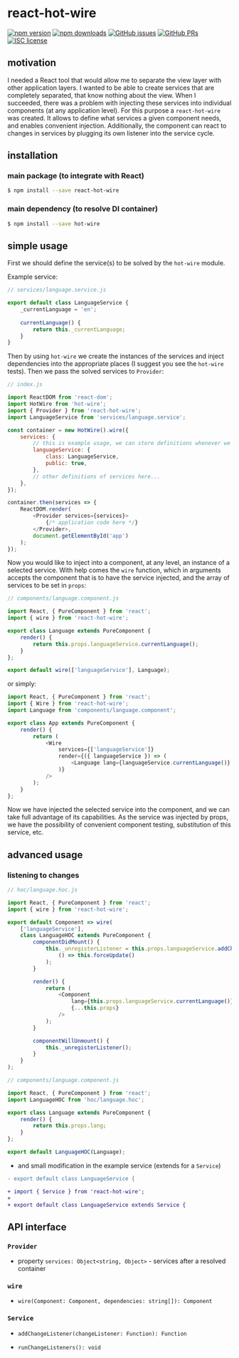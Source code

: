 # react-hot-wire

[![npm version](https://img.shields.io/npm/v/react-hot-wire.svg)](https://www.npmjs.com/package/react-hot-wire)
[![npm downloads](https://img.shields.io/npm/dm/react-hot-wire.svg)](https://www.npmjs.com/package/react-hot-wire)
[![GitHub issues](https://img.shields.io/github/issues/rootsher/react-hot-wire.svg)](https://github.com/rootsher/react-hot-wire/issues)
[![GitHub PRs](https://img.shields.io/github/issues-pr/rootsher/react-async-action.svg)](https://github.com/rootsher/react-hot-wire/pulls)
[![ISC license](https://img.shields.io/npm/l/react-hot-wire.svg)](https://opensource.org/licenses/ISC)

## motivation

I needed a React tool that would allow me to separate the view layer with other application layers. I wanted to be able to create services that are completely separated, that know nothing about the view. When I succeeded, there was a problem with injecting these services into individual components (at any application level). For this purpose a `react-hot-wire` was created. It allows to define what services a given component needs, and enables convenient injection. Additionally, the component can react to changes in services by plugging its own listener into the service cycle.

## installation

### main package (to integrate with React)

```bash
$ npm install --save react-hot-wire
```

### main dependency (to resolve DI container)

```bash
$ npm install --save hot-wire
```

## simple usage

First we should define the service(s) to be solved by the `hot-wire` module.

Example service:

```js
// services/language.service.js

export default class LanguageService {
    _currentLanguage = 'en';
    
    currentLanguage() {
        return this._currentLanguage;
    }
}
```

Then by using `hot-wire` we create the instances of the services and inject dependencies into the appropriate places (I suggest you see the `hot-wire` tests). Then we pass the solved services to `Provider`:

```js
// index.js

import ReactDOM from 'react-dom';
import HotWire from 'hot-wire';
import { Provider } from 'react-hot-wire';
import LanguageService from 'services/language.service';

const container = new HotWire().wire({
    services: {
    	// this is example usage, we can store definitions whenever we want
        languageService: {
            class: LanguageService,
            public: true,
        },
        // other definitions of services here...
    },
});

container.then(services => {
    ReactDOM.render(
        <Provider services={services}>
            {/* application code here */}
        </Provider>,
        document.getElementById('app')
    );
});
```

Now you would like to inject into a component, at any level, an instance of a selected service. With help comes the `wire` function, which in arguments accepts the component that is to have the service injected, and the array of services to be set in `props`:

```js
// components/language.component.js

import React, { PureComponent } from 'react';
import { wire } from 'react-hot-wire';

export class Language extends PureComponent {
    render() {
        return this.props.languageService.currentLanguage();
    }
};

export default wire(['languageService'], Language);
```

or simply:

```js
import React, { PureComponent } from 'react';
import { Wire } from 'react-hot-wire';
import Language from 'components/language.component';

export class App extends PureComponent {
    render() {
        return (
            <Wire
                services={['languageService']}
                render={({ languageService }) => (
                    <Language lang={languageService.currentLanguage()} />
                )}
            />
        );
    }
};
```

Now we have injected the selected service into the component, and we can take full advantage of its capabilities. As the service was injected by props, we have the possibility of convenient component testing, substitution of this service, etc.

## advanced usage

### listening to changes

```js
// hoc/language.hoc.js

import React, { PureComponent } from 'react';
import { wire } from 'react-hot-wire';

export default Component => wire(
    ['languageService'],
    class LanguageHOC extends PureComponent {
        componentDidMount() {
            this._unregisterListener = this.props.languageService.addChangeListener(
                () => this.forceUpdate()
            );
        }

        render() {
            return (
                <Component
                    lang={this.props.languageService.currentLanguage()}
                    {...this.props}
                />
            );
        }

        componentWillUnmount() {
            this._unregisterListener();
        }
    }
);
```

```js
// components/language.component.js

import React, { PureComponent } from 'react';
import LanguageHOC from 'hoc/language.hoc';

export class Language extends PureComponent {
    render() {
        return this.props.lang;
    }
};

export default LanguageHOC(Language);
```

* and small modification in the example service (extends for a `Service`)

```diff
- export default class LanguageService {

+ import { Service } from 'react-hot-wire';
+
+ export default class LanguageService extends Service {
```

## API interface

### `Provider`

* property `services: Object<string, Object>` - services after a resolved container

### `wire`

* `wire(Component: Component, dependencies: string[]): Component`

### `Service`

* `addChangeListener(changeListener: Function): Function`

* `runChangeListeners(): void`
